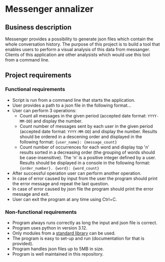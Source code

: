 # Messenger annalizer 

## Business description
Messenger provides a possibility to generate json files which contain the whole conversation history.
The purpose of this project is to build a tool that enables users to perform a visual analysis of this data from messanger.
Clients of this application are other analysists which would use this tool from a command line.

## Project requirements

### Functional requirements
- Script is run from a command line that starts the application.
- User provides a path to a json file in the following format...
- User can perform 3 operations:
  - Count all messages in the given period (accepted date format: `YYYY-MM-DD`) and display the number.
  - Count number of messages sent by each user in the given period (accepted date format: `YYYY-MM-DD`) and display the number. Results should be ordered in a
    descening order and displayed in the following format: `{user_name}: {message_count}`
  - Count number of occurrences for each word and display top 'n' results sorted in a decreasing order (the grouping of words should be case-insensitive).
    The 'n' is a positive integer defined by a user. Results should be displayed in a console in the following format: `{order_number}. {word}: {word_count}`
- After successful operation user can perform another operation.
- In case of error caused by input from the user the program should print the error message and repeat the last question.
- In case of error caused by json file the program should print the error message and exit.
- User can exit the program at any time using Ctrl+C.

### Non-functional requirements
- Program always runs correctly as long the input and json file is correct.
- Program uses python in version 3.12.
- Only modules from a [standard library](https://docs.python.org/3.12/library/index.html) can be used.
- The program is easy to set-up and run (documentation for that is provided).
- Program handles json files up to 5MB in size.
- Program is well maintained in this repository.
